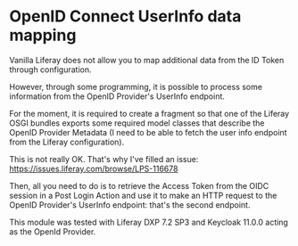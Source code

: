 # OpenID Connect UserInfo data mapping

Vanilla Liferay does not allow you to map additional data from the ID Token through configuration.

However, through some programming, it is possible to process some information from the OpenID Provider's UserInfo
endpoint.

For the moment, it is required to create a fragment so that one of the Liferay OSGI bundles
exports some required model classes that describe the OpenID Provider Metadata (I need to be able to fetch
the user info endpoint from the Liferay configuration).

This is not really OK. That's why I've filled an issue: https://issues.liferay.com/browse/LPS-116678

Then, all you need to do is to retrieve the Access Token from the OIDC session in a Post Login Action and
use it to make an HTTP request to the OpenID Provider's UserInfo endpoint: that's the second endpoint.

This module was tested with Liferay DXP 7.2 SP3 and Keycloak 11.0.0 acting as the OpenId Provider.